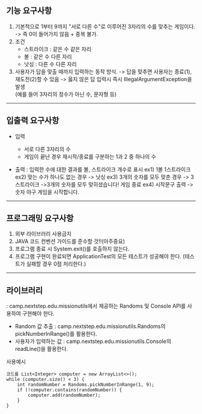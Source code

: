 

## 기능 요구사항
1. 기본적으로 1부터 9까지 "서로 다른 수"로 이루어진 3자리의 수를 맞추는 게임이다.
   -> 즉 0이 들어가지 않음 + 중복 불가.
2. 조건
    * 스트라이크 : 같은 수 같은 자리
    * 볼 : 같은 수 다른 자리
    * 낫싱 : 다른 수 다른 자리
3. 사용자가 답을 맞출 때까지 입력하는 동작 방식.
   -> 답을 맞추면 사용자는 종료(1), 재도전(2)할 수 있음
   -> 옳지 않은 답 입력시 즉시 IllegalArgumentException을 발생		
   (예를 들어 3자리의 정수가 아닌 수, 문자형 등)

    
---

## 입출력 요구사항
* 입력
    * 서로 다른 3자리의 수
    * 게임이 끝난 경우 재시작/종료를 구분하는 1과 2 중 하나의 수

* 출력
  : 입력한 수에 대한 결과를 볼, 스트라이크 개수로 표시
  ex1) 1볼 1스트라이크
  ex2) 맞는 수가 하나도 없는 경우
  -> 낫싱
  ex3) 3개의 숫자를 모두 맞춘 경우
  -> 3스트라이크
  ->3개의 숫자를 모두 맞히셨습니다! 게임 종료
  ex4) 시작문구 출력
  ->숫자 야구 게임을 시작합니다.

---


## 프로그래밍 요구사항
1. 외부 라이브러리 사용금지
2. JAVA 코드 컨벤션 가이드를 준수할 것!!(아주중요)
3. 프로그램 종료 시 System.exit()를 호출하지 않는다.
4. 프로그램 구현이 완료되면 ApplicationTest의 모든 테스트가 성공해야 한다. (테스트가 실패할 경우 0점 처리한다.)

---

## 라이브러리

: camp.nextstep.edu.missionutils에서 제공하는 Randoms 및 Console API를 사용하여 구현해야 한다.
* Random 값 추출
:  camp.nextstep.edu.missionutils.Randoms의 pickNumberInRange()를 활용한다.
* 사용자가 입력하는 값
: camp.nextstep.edu.missionutils.Console의 readLine()을 활용한다.

사용예시
```
코드를 List<Integer> computer = new ArrayList<>();
while (computer.size() < 3) {
    int randomNumber = Randoms.pickNumberInRange(1, 9);
    if (!computer.contains(randomNumber)) {
        computer.add(randomNumber);
    }
}
```

